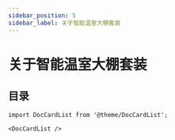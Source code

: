 ```yaml
---
sidebar_position: 5
sidebar_label: 关于智能温室大棚套装
---
```


# 关于智能温室大棚套装




## 目录

```mdx-code-block
import DocCardList from '@theme/DocCardList';

<DocCardList />
```